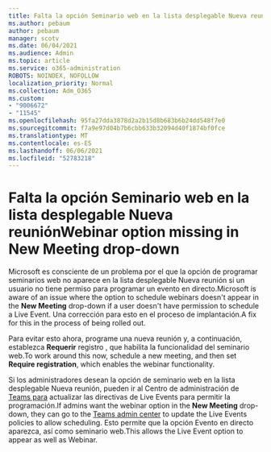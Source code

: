 ```yaml
---
title: Falta la opción Seminario web en la lista desplegable Nueva reunión
ms.author: pebaum
author: pebaum
manager: scotv
ms.date: 06/04/2021
ms.audience: Admin
ms.topic: article
ms.service: o365-administration
ROBOTS: NOINDEX, NOFOLLOW
localization_priority: Normal
ms.collection: Adm_O365
ms.custom:
- "9006672"
- "11545"
ms.openlocfilehash: 95fa27dda3878d2a2b15d8b683b6b24dd548f7e0
ms.sourcegitcommit: f7a9e97d04b7b6cbb633b32094d40f1874bf0fce
ms.translationtype: MT
ms.contentlocale: es-ES
ms.lasthandoff: 06/06/2021
ms.locfileid: "52783218"
---
```

# <a name="webinar-option-missing-in-new-meeting-drop-down"></a><span data-ttu-id="c3abe-102">Falta la opción Seminario web en la lista desplegable Nueva reunión</span><span class="sxs-lookup"><span data-stu-id="c3abe-102">Webinar option missing in New Meeting drop-down</span></span>

<span data-ttu-id="c3abe-103">Microsoft es consciente de un problema por el que la  opción de programar seminarios web no aparece en la lista desplegable Nueva reunión si un usuario no tiene permiso para programar un evento en directo.</span><span class="sxs-lookup"><span data-stu-id="c3abe-103">Microsoft is aware of an issue where the option to schedule webinars doesn't appear in the **New Meeting** drop-down if a user doesn't have permission to schedule a Live Event.</span></span> <span data-ttu-id="c3abe-104">Una corrección para esto en el proceso de implantación.</span><span class="sxs-lookup"><span data-stu-id="c3abe-104">A fix for this in the process of being rolled out.</span></span>

<span data-ttu-id="c3abe-105">Para evitar esto ahora, programe una nueva reunión y, a continuación, establezca **Requerir** registro , que habilita la funcionalidad del seminario web.</span><span class="sxs-lookup"><span data-stu-id="c3abe-105">To work around this now, schedule a new meeting, and then set **Require registration**, which enables the webinar functionality.</span></span>

<span data-ttu-id="c3abe-106">Si los administradores desean  la opción de seminario web en la lista desplegable Nueva reunión, pueden ir al Centro de administración de [Teams para](https://admin.teams.microsoft.com/policies/broadcasts) actualizar las directivas de Live Events para permitir la programación.</span><span class="sxs-lookup"><span data-stu-id="c3abe-106">If admins want the webinar option in the **New Meeting** drop-down, they can go to the [Teams admin center](https://admin.teams.microsoft.com/policies/broadcasts) to update the Live Events policies to allow scheduling.</span></span> <span data-ttu-id="c3abe-107">Esto permite que la opción Evento en directo aparezca, así como seminario web.</span><span class="sxs-lookup"><span data-stu-id="c3abe-107">This allows the Live Event option to appear as well as Webinar.</span></span>